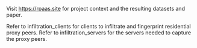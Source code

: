 Visit https://rpaas.site for project context and the resulting datasets and paper.

Refer to infiltration_clients for clients to infiltrate and fingerprint residential proxy peers.
Refer to infiltration_servers for the servers needed to capture the proxy peers.
